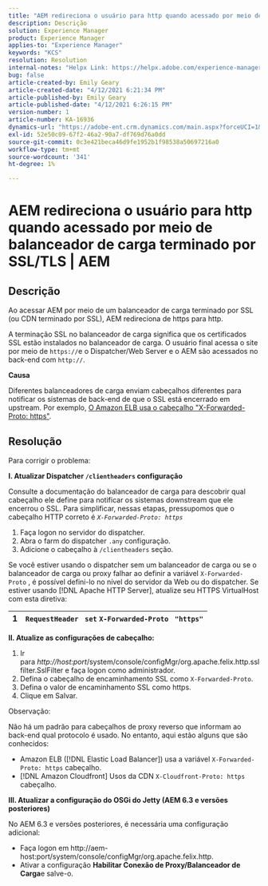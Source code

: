 ```yaml
---
title: "AEM redireciona o usuário para http quando acessado por meio de balanceador de carga terminado SSL/TLS | AEM"
description: Descrição
solution: Experience Manager
product: Experience Manager
applies-to: "Experience Manager"
keywords: "KCS"
resolution: Resolution
internal-notes: "Helpx Link: https://helpx.adobe.com/experience-manager/kb/AEM-redirecting-back-to-http-on-accessed-via-SSL-terminated-Load-Balancer.html"
bug: false
article-created-by: Emily Geary
article-created-date: "4/12/2021 6:21:34 PM"
article-published-by: Emily Geary
article-published-date: "4/12/2021 6:26:15 PM"
version-number: 1
article-number: KA-16936
dynamics-url: "https://adobe-ent.crm.dynamics.com/main.aspx?forceUCI=1&pagetype=entityrecord&etn=knowledgearticle&id=684ec8e8-bb9b-eb11-b1ac-000d3a3680d8"
exl-id: 52e50c09-67f2-46a2-90a7-df769d76a0dd
source-git-commit: 0c3e421beca46d9fe1952b1f98538a50697216a0
workflow-type: tm+mt
source-wordcount: '341'
ht-degree: 1%

---
```


# AEM redireciona o usuário para http quando acessado por meio de balanceador de carga terminado por SSL/TLS | AEM

## Descrição


Ao acessar AEM por meio de um balanceador de carga terminado por SSL (ou CDN terminado por SSL), AEM redireciona de https para http.

A terminação SSL no balanceador de carga significa que os certificados SSL estão instalados no balanceador de carga. O usuário final acessa o site por meio de `https://`e o Dispatcher/Web Server e o AEM são acessados no back-end com `http://`.



<b>Causa</b>

Diferentes balanceadores de carga enviam cabeçalhos diferentes para notificar os sistemas de back-end de que o SSL está encerrado em upstream. Por exemplo, [O Amazon ELB usa o cabeçalho &quot;X-Forwarded-Proto: https&quot;](https://docs.aws.amazon.com/elasticloadbalancing/latest/classic/x-forwarded-headers.html#x-forwarded-proto).


## Resolução


Para corrigir o problema:

<b>I. Atualizar Dispatcher `/clientheaders` configuração</b>

Consulte a documentação do balanceador de carga para descobrir qual cabeçalho ele define para notificar os sistemas downstream que ele encerrou o SSL. Para simplificar, nessas etapas, pressupomos que o cabeçalho HTTP correto é *`X-Forwarded-Proto: https`*

1. Faça logon no servidor do dispatcher.
2. Abra o farm do dispatcher `.any` configuração.
3. Adicione o cabeçalho à `/clientheaders` seção.


Se você estiver usando o dispatcher sem um balanceador de carga ou se o balanceador de carga ou proxy falhar ao definir a variável `X-Forwarded-Proto` , é possível defini-lo no nível do servidor da Web ou do dispatcher. Se estiver usando [!DNL Apache HTTP Server], atualize seu HTTPS VirtualHost com esta diretiva:


| 1 | `RequestHeader ` `set` `X-Forwarded-Proto ` `"https"` |
| --- | --- |


<b>II. Atualize as configurações de cabeçalho:</b>

1. Ir para *http://host:port*/system/console/configMgr/org.apache.felix.http.sslfilter.SslFilter e faça logon como administrador.
2. Defina o cabeçalho de encaminhamento SSL como `X-Forwarded-Proto`.
3. Defina o valor de encaminhamento SSL como https.
4. Clique em Salvar.


Observação:

Não há um padrão para cabeçalhos de proxy reverso que informam ao back-end qual protocolo é usado. No entanto, aqui estão alguns que são conhecidos:

- Amazon ELB ([!DNL Elastic Load Balancer]) usa a variável `X-Forwarded-Proto: https` cabeçalho.
- [!DNL Amazon Cloudfront] Usos da CDN `X-Cloudfront-Proto: https` cabeçalho.


<b>III. Atualizar a configuração do OSGi do Jetty (AEM 6.3 e versões posteriores)</b>

No AEM 6.3 e versões posteriores, é necessária uma configuração adicional:

- Faça logon em http://aem-host:port/system/console/configMgr/org.apache.felix.http.
- Ativar a configuração <b>Habilitar Conexão de Proxy/Balanceador de Carga</b>e salve-o.
